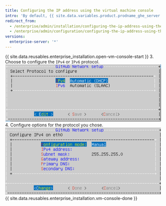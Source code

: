 ```yaml
---
title: Configuring the IP address using the virtual machine console
intro: 'By default, {{ site.data.variables.product.prodname_ghe_server }} retrieves network settings via the dynamic host configuration protocol (DHCP). If your platform supports it, or if DHCP is unavailable, you can also configure the network settings using the virtual machine console.'
redirect_from:
  - /enterprise/admin/installation/configuring-the-ip-address-using-the-virtual-machine-console
  - /enterprise/admin/configuration/configuring-the-ip-address-using-the-virtual-machine-console
versions:
  enterprise-server: '*'
---
```


{{ site.data.reusables.enterprise_installation.open-vm-console-start }}
3. Choose to configure the `IPv4` or `IPv6` protocol.
  ![Options to choose the IPv4 or the IPv6 protocol](/assets/images/enterprise/network-configuration/IPv4-or-IPv6-protocol.png)
4. Configure options for the protocol you chose.
  ![Menu with IP protocol options](/assets/images/enterprise/network-configuration/network-settings-selection.png)
{{ site.data.reusables.enterprise_installation.vm-console-done }}

